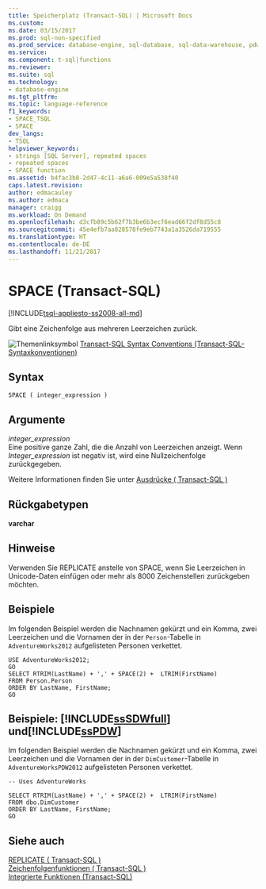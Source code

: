 ```yaml
---
title: Speicherplatz (Transact-SQL) | Microsoft Docs
ms.custom: 
ms.date: 03/15/2017
ms.prod: sql-non-specified
ms.prod_service: database-engine, sql-database, sql-data-warehouse, pdw
ms.service: 
ms.component: t-sql|functions
ms.reviewer: 
ms.suite: sql
ms.technology:
- database-engine
ms.tgt_pltfrm: 
ms.topic: language-reference
f1_keywords:
- SPACE_TSQL
- SPACE
dev_langs:
- TSQL
helpviewer_keywords:
- strings [SQL Server], repeated spaces
- repeated spaces
- SPACE function
ms.assetid: b4fac3b8-2d47-4c11-a6a6-009e5a538f40
caps.latest.revision: 
author: edmacauley
ms.author: edmaca
manager: craigg
ms.workload: On Demand
ms.openlocfilehash: d3cfb89c5b62f7b3be6b3ecf6ead66f2df8d55c8
ms.sourcegitcommit: 45e4efb7aa828578fe9eb7743a1a3526da719555
ms.translationtype: HT
ms.contentlocale: de-DE
ms.lasthandoff: 11/21/2017
---
```

# <a name="space-transact-sql"></a>SPACE (Transact-SQL)
[!INCLUDE[tsql-appliesto-ss2008-all-md](../../includes/tsql-appliesto-ss2008-all-md.md)]

  Gibt eine Zeichenfolge aus mehreren Leerzeichen zurück.  
  
 ![Themenlinksymbol](../../database-engine/configure-windows/media/topic-link.gif "Topic link icon") [Transact-SQL Syntax Conventions (Transact-SQL-Syntaxkonventionen)](../../t-sql/language-elements/transact-sql-syntax-conventions-transact-sql.md)  
  
## <a name="syntax"></a>Syntax  
  
```  
SPACE ( integer_expression )  
```  
  
## <a name="arguments"></a>Argumente  
 *integer_expression*  
 Eine positive ganze Zahl, die die Anzahl von Leerzeichen anzeigt. Wenn *Integer_expression* ist negativ ist, wird eine Nullzeichenfolge zurückgegeben.  
  
 Weitere Informationen finden Sie unter [Ausdrücke &#40; Transact-SQL &#41;](../../t-sql/language-elements/expressions-transact-sql.md)  
  
## <a name="return-types"></a>Rückgabetypen  
 **varchar**  
  
## <a name="remarks"></a>Hinweise  
 Verwenden Sie REPLICATE anstelle von SPACE, wenn Sie Leerzeichen in Unicode-Daten einfügen oder mehr als 8000 Zeichenstellen zurückgeben möchten.  
  
## <a name="examples"></a>Beispiele  
 Im folgenden Beispiel werden die Nachnamen gekürzt und ein Komma, zwei Leerzeichen und die Vornamen der in der `Person`-Tabelle in `AdventureWorks2012` aufgelisteten Personen verkettet.  
  
```  
USE AdventureWorks2012;  
GO  
SELECT RTRIM(LastName) + ',' + SPACE(2) +  LTRIM(FirstName)  
FROM Person.Person  
ORDER BY LastName, FirstName;  
GO  
```  
  
## <a name="examples-includesssdwfullincludessssdwfull-mdmd-and-includesspdwincludessspdw-mdmd"></a>Beispiele: [!INCLUDE[ssSDWfull](../../includes/sssdwfull-md.md)] und[!INCLUDE[ssPDW](../../includes/sspdw-md.md)]  
 Im folgenden Beispiel werden die Nachnamen gekürzt und ein Komma, zwei Leerzeichen und die Vornamen der in der `DimCustomer`-Tabelle in `AdventureWorksPDW2012` aufgelisteten Personen verkettet.  
  
```  
-- Uses AdventureWorks  
  
SELECT RTRIM(LastName) + ',' + SPACE(2) +  LTRIM(FirstName)  
FROM dbo.DimCustomer  
ORDER BY LastName, FirstName;  
GO  
```  
  
## <a name="see-also"></a>Siehe auch  
 [REPLICATE &#40; Transact-SQL &#41;](../../t-sql/functions/replicate-transact-sql.md)   
 [Zeichenfolgenfunktionen &#40; Transact-SQL &#41;](../../t-sql/functions/string-functions-transact-sql.md)   
 [Integrierte Funktionen &#40;Transact-SQL&#41;](~/t-sql/functions/functions.md)  
  
  


